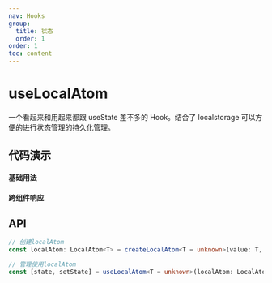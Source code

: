 ```yaml
---
nav: Hooks
group:
  title: 状态
  order: 1
order: 1
toc: content
---
```


# useLocalAtom

一个看起来和用起来都跟 useState 差不多的 Hook。结合了 localstorage 可以方便的进行状态管理的持久化管理。

## 代码演示

#### 基础用法

<code src="./demo/basic.tsx"></code>

#### 跨组件响应

<code src="./demo/other.tsx"></code>

## API

```typescript
// 创建localAtom
const localAtom: LocalAtom<T> = createLocalAtom<T = unknown>(value: T, localStorageKey: string);

// 管理使用localAtom
const [state, setState] = useLocalAtom<T = unknown>(localAtom: LocalAtom<T>)
```
